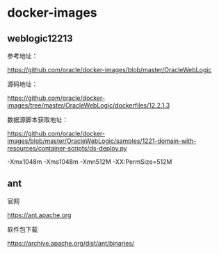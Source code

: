 # docker-images

## weblogic12213

参考地址：

https://github.com/oracle/docker-images/blob/master/OracleWebLogic

源码地址：

https://github.com/oracle/docker-images/tree/master/OracleWebLogic/dockerfiles/12.2.1.3

数据源脚本获取地址：

https://github.com/oracle/docker-images/blob/master/OracleWebLogic/samples/1221-domain-with-resources/container-scripts/ds-deploy.py





-Xmx1048m -Xms1048m -Xmn512M -XX:PermSize=512M



## ant

官网

https://ant.apache.org

软件包下载

https://archive.apache.org/dist/ant/binaries/










